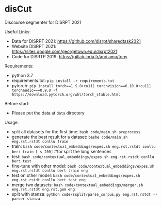 # disCut

Discourse segmenter for DISRPT 2021

Useful Links:
- Data for DISRPT 2021: https://github.com/disrpt/sharedtask2021 
- Website DISRPT 2021: https://sites.google.com/georgetown.edu/disrpt2021
- Code for DISRTP 2019: https://gitlab.inria.fr/andiamo/tony

Requirements:
- python 3.7
- requirements.txt: `pip install -r requirements.txt`
- pytorch: `pip install torch==1.9.0+cu111 torchvision==0.10.0+cu111 torchaudio===0.9.0 -f https://download.pytorch.org/whl/torch_stable.html`

Before start:
- Please put the data at `data` directory

Usage:
- split all datasets for the first time: `bash code/main.sh preprocess`
- generate the best result for a dataset: `bashe code/main.sh eng.rst.rstdt conllu train`
- train: `bash code/contextual_embeddings/expes.sh eng.rst.rstdt conllu bert train [-s 200]`
#for split the long sentences
- test: `bash code/contextual_embeddings/expes.sh eng.rst.rstdt conllu bert test`
- fine-tune with other model: `bash code/contextual_embeddings/expes.sh eng.rst.rstdt conllu bert train eng`
- test on other model: `bash code/contextual_embeddings/expes.sh eng.rst.rstdt conllu bert test eng`
- merge two datasets: `bash code/contextual_embeddings/merger.sh eng.rst.rstdt eng.rst.gum eng`
- split with stanza: `python code/ssplit/parse_corpus.py eng.rst.rstdt --parser stanza`
